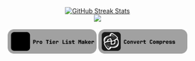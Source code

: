 <p align="center">
  <a href="https://github.com/LiamSwayne/LiamSwayne/blob/main/stats.md">
    <img src="https://github-readme-streak-stats.herokuapp.com?user=LiamSwayne&hide_border=true&border_radius=15&hide_total_contributions=true&card_width=200&ring=D01D25&background=02314F&fire=D01D25&currStreakNum=FBE4AA&dates=A3B7AF&currStreakLabel=A3B7AF&stroke=A3B7AF&hide_longest_streak=true" alt="GitHub Streak Stats"/>  
  </a>
  <a href="https://github.com/LiamSwayne?tab=repositories&q=&type=&language=&sort=stargazers">
    <br>
    <img width="200" src="https://img.shields.io/github/stars/LiamSwayne?affiliations=OWNER&label=Stars%20on%20my%20repos&labelColor=%23210083&color=%233F0076"/>
  </a>
</p>
<p align="center">
  <a href="https://protierlist.web.app"><img width="200" src="https://github.com/LiamSwayne/LiamSwayne/raw/main/protierlist.svg" alt="My Sites"/></a>
  <a href="https://convertcompress.web.app"><img width="200" src="https://github.com/LiamSwayne/LiamSwayne/raw/main/convertcompress.svg" alt="My Sites"/></a>
</p>
